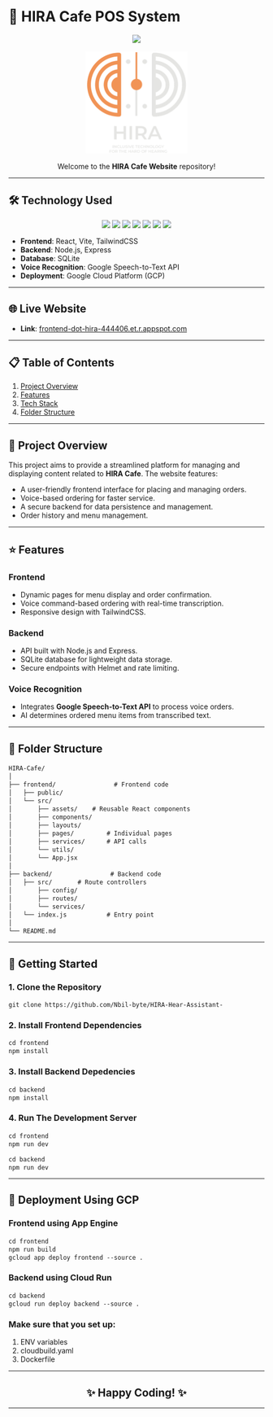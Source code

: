 # 🚀 **HIRA Cafe POS System**
<p align="center" style="margin-top:">
  <img src="#" width="400" />
</p>
<p align="center" style="margin-top:">
  <img src="/frontend/public/hira.png" alt="Himalkom Logo" width="200" />
</p>
<p align="center">
  Welcome to the <b>HIRA Cafe Website</b> repository!
</p>

---

## 🛠️ **Technology Used**

<p align="center">
  <img src="https://img.shields.io/badge/React-20232A?style=for-the-badge&logo=react&logoColor=61DAFB" />
  <img src="https://img.shields.io/badge/Vite-646CFF?style=for-the-badge&logo=vite&logoColor=white" />
  <img src="https://img.shields.io/badge/TailwindCSS-06B6D4?style=for-the-badge&logo=tailwindcss&logoColor=white" />
  <img src="https://img.shields.io/badge/Node.js-339933?style=for-the-badge&logo=node.js&logoColor=white" />
  <img src="https://img.shields.io/badge/Express-000000?style=for-the-badge&logo=express&logoColor=white" />
  <img src="https://img.shields.io/badge/SQLite-003B57?style=for-the-badge&logo=sqlite&logoColor=white" />
  <img src="https://img.shields.io/badge/Google%20Cloud-4285F4?style=for-the-badge&logo=googlecloud&logoColor=white" />
</p>

- **Frontend**: React, Vite, TailwindCSS
- **Backend**: Node.js, Express
- **Database**: SQLite
- **Voice Recognition**: Google Speech-to-Text API
- **Deployment**: Google Cloud Platform (GCP)

---

## 🌐 **Live Website**

- **Link**: [frontend-dot-hira-444406.et.r.appspot.com](frontend-dot-hira-444406.et.r.appspot.com)
  
---

## 📋 **Table of Contents**

1. [Project Overview](#project-overview)  
2. [Features](#features)  
3. [Tech Stack](#tech-stack)  
4. [Folder Structure](#folder-structure)  

---

## 📝 **Project Overview**

This project aims to provide a streamlined platform for managing and displaying content related to **HIRA Cafe**. The website features:

- A user-friendly frontend interface for placing and managing orders.
- Voice-based ordering for faster service.
- A secure backend for data persistence and management.
- Order history and menu management.

---

## ⭐ **Features**

### **Frontend**

- Dynamic pages for menu display and order confirmation.
- Voice command-based ordering with real-time transcription.
- Responsive design with TailwindCSS.

### **Backend**

- API built with Node.js and Express.
- SQLite database for lightweight data storage.
- Secure endpoints with Helmet and rate limiting.

### **Voice Recognition**

- Integrates **Google Speech-to-Text API** to process voice orders.
- AI determines ordered menu items from transcribed text.

---

## 📁 **Folder Structure**

```plaintext
HIRA-Cafe/
│
├── frontend/                # Frontend code
│   ├── public/
│   └── src/
│       ├── assets/    # Reusable React components
│       ├── components/
│       ├── layouts/
│       ├── pages/         # Individual pages
│       ├── services/      # API calls
│       └── utils/
│       └── App.jsx
│
├── backend/                # Backend code
│   ├── src/       # Route controllers
│       ├── config/
│       ├── routes/
│       └── services/
│   └── index.js           # Entry point
│
└── README.md
```
---

## 📌 Getting Started
### 1. Clone the Repository
```git
git clone https://github.com/Nbil-byte/HIRA-Hear-Assistant-
```
### 2. Install Frontend Dependencies
```node
cd frontend
npm install
```
### 3. Install Backend Depedencies
```node
cd backend
npm install
```
### 4. Run The Development Server

```node
cd frontend
npm run dev
```
```node
cd backend
npm run dev
```

---

## 📄 Deployment Using GCP
### Frontend using App Engine
```node
cd frontend
npm run build
gcloud app deploy frontend --source .
```
### Backend using Cloud Run
```node
cd backend
gcloud run deploy backend --source .
```
### Make sure that you set up:
1. ENV variables
2. cloudbuild.yaml
3. Dockerfile

---
<h2 align="center">
   ✨ Happy Coding! ✨  
</h2>

---
